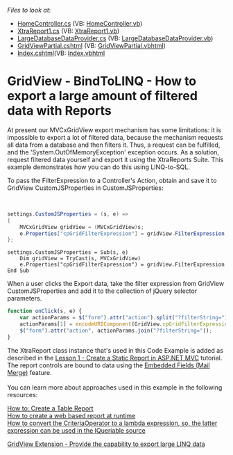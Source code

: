 <!-- default file list -->
*Files to look at*:

* [HomeController.cs](./CS/E4121/Controllers/HomeController.cs) (VB: [HomeController.vb](./VB/E4121VB/Controllers/HomeController.vb))
* [XtraReport1.cs](./CS/E4121/Controllers/XtraReport1.cs) (VB: [XtraReport1.vb](./VB/E4121VB/Controllers/XtraReport1.vb))
* [LargeDatabaseDataProvider.cs](./CS/E4121/Models/LargeDatabaseDataProvider.cs) (VB: [LargeDatabaseDataProvider.vb](./VB/E4121VB/Models/LargeDatabaseDataProvider.vb))
* [GridViewPartial.cshtml](./CS/E4121/Views/Home/GridViewPartial.cshtml) (VB: [GridViewPartial.vbhtml](./VB/E4121VB/Views/Home/GridViewPartial.vbhtml))
* [Index.cshtml](./CS/E4121/Views/Home/Index.cshtml)(VB: [Index.vbhtml](./VB/E4121VB/Views/Home/Index.vbhtml)
<!-- default file list end -->
# GridView - BindToLINQ - How to export a large amount of filtered data with Reports


<p>At present our MVCxGridView export mechanism has some limitations: it is impossible to export a lot of filtered data, because the mechanism requests all data from a database and then filters it. Thus, a request can be fulfilled, and the 'System.OutOfMemoryException' exception occurs. As a solution, request filtered data yourself and export it using the XtraReports Suite. This example demonstrates how you can do this using LINQ-to-SQL.</p>
<p>To pass the FilterExpression to a Controller's Action, obtain and save it to GridView CustomJSProperties in CustomJSProperties:</p>
<br>


```cs
settings.CustomJSProperties = (s, e) =>
{
	MVCxGridView gridView = (MVCxGridView)s;
	e.Properties["cpGridFilterExpression"] = gridView.FilterExpression;
};
```

```vbnet
settings.CustomJSProperties = Sub(s, e)
	Dim gridView = TryCast(s, MVCxGridView)
	e.Properties("cpGridFilterExpression") = gridView.FilterExpression
End Sub
```


<p>When a user clicks the Export data, take the filter expression from GridView CustomJSProperties and add it to the collection of jQuery selector parameters.</p>


```js
function onClick(s, e) {
	var actionParams = $("form").attr("action").split("?filterString=");
	actionParams[1] = encodeURIComponent(GridView.cpGridFilterExpression);
	$("form").attr("action", actionParams.join("?filterString="));
}
```


<p>The XtraReport class instance that's used in this Code Example is added as described in the <a href="https://documentation.devexpress.com/XtraReports/CustomDocument9974.aspx">Lesson 1 - Create a Static Report in ASP.NET MVC</a> tutorial. The report controls are bound to data using the <a href="https://documentation.devexpress.com/XtraReports/CustomDocument2433.aspx">Embedded Fields (Mail Merge)</a> feature.<br><br>You can learn more about approaches used in this example in the following resources:</p>
<p><a href="http://documentation.devexpress.com/#XtraReports/CustomDocument4784"><u>How to: Create a Table Report</u></a><br> <a href="https://www.devexpress.com/Support/Center/p/E573">How to create a web based report at runtime</a><br> <a href="https://www.devexpress.com/Support/Center/p/E2596">How to convert the CriteriaOperator to a lambda expression, so, the latter expression can be used in the IQueriable source</a></p>
<p><a href="https://www.devexpress.com/Support/Center/p/S39667">GridView Extension - Provide the capability to export large LINQ data</a></p>

<br/>


